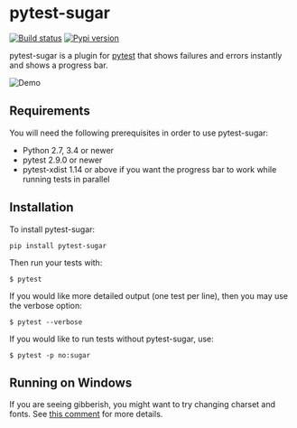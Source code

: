 # pytest-sugar

[![Build status](https://travis-ci.org/Teemu/pytest-sugar.svg?branch=master)](https://travis-ci.org/Teemu/pytest-sugar)
[![Pypi version](https://img.shields.io/pypi/v/pytest-sugar.svg)](https://pypi.org/project/pytest-sugar/)

pytest-sugar is a plugin for [pytest](http://pytest.org) that shows
failures and errors instantly and shows a progress bar.

![Demo](https://i.imgur.com/jER0Jxj.gif)

## Requirements

You will need the following prerequisites in order to use pytest-sugar:

- Python 2.7, 3.4 or newer
- pytest 2.9.0 or newer
- pytest-xdist 1.14 or above if you want the progress bar to work while running
  tests in parallel

## Installation

To install pytest-sugar:

    pip install pytest-sugar

Then run your tests with:

    $ pytest

If you would like more detailed output (one test per line), then you may use the verbose option:

    $ pytest --verbose

If you would like to run tests without pytest-sugar, use:

    $ pytest -p no:sugar

## Running on Windows

If you are seeing gibberish, you might want to try changing charset and fonts. See [this comment]( https://github.com/Teemu/pytest-sugar/pull/49#issuecomment-146567670) for more details.
